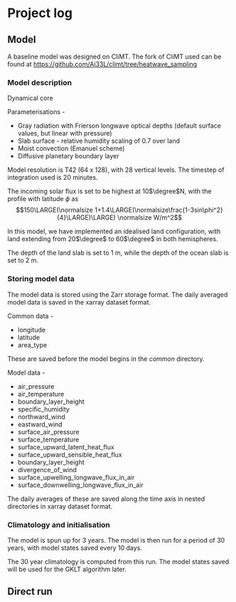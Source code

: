 # Project log

## Model

 A baseline model was designed on CliMT. The fork of CliMT used can be found at <https://github.com/Ai33L/climt/tree/heatwave_sampling>

### Model description

Dynamical core

Parameterisations - 

* Gray radiation with Frierson longwave optical depths (default surface values, but linear with pressure)
* Slab surface - relative humidity scaling of 0.7 over land
* Moist convection (Emanuel scheme)
* Diffusive planetary boundary layer

Model resolution is T42 (64 x 128), with 28 vertical levels. The timestep of integration used is 20 minutes.

The incoming solar flux is set to be highest at 10$\degree$N, with the profile with latitude $\phi$ as $$150\LARGE(\normalsize 1+1.4\LARGE(\normalsize\frac{1-3sin\phi^2}{4}\LARGE)\LARGE) \normalsize W/m^2$$

In this model, we have implemented an idealised land configuration, with land extending from 20$\degree$ to 60$\degree$ in both hemispheres.

The depth of the land slab is set to 1 m, while the depth of the ocean slab is set to 2 m.

### Storing model data

The model data is stored using the Zarr storage format. The daily averaged model data is saved in the xarray dataset format.

Common data -

* longitude
* latitude
* area_type

These are saved before the model begins in the *common* directory.

Model data - 

* air_pressure
* air_temperature
* boundary_layer_height
* specific_humidity
* northward_wind
* eastward_wind 
* surface_air_pressure
* surface_temperature
* surface_upward_latent_heat_flux
* surface_upward_sensible_heat_flux
* boundary_layer_height
* divergence_of_wind
* surface_upwelling_longwave_flux_in_air
* surface_downwelling_longwave_flux_in_air

The daily averages of these are saved along the time axis in nested directories in xarray dataset format.

### Climatology and initialisation
The model is spun up for 3 years. The model is then run for a period of 30 years, with model states saved every 10 days. 

The 30 year climatology is computed from this run. The model states saved will be used for the GKLT algorithm later.

## Direct run

